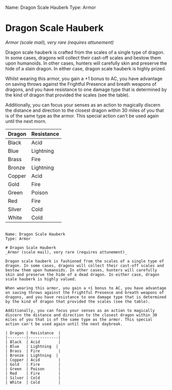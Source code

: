 Name: Dragon Scale Hauberk
Type: Armor

# Dragon Scale Hauberk
_Armor (scale mail), very rare (requires attunement)_

Dragon scale hauberk is crafted from the scales of a single type of dragon. In some cases, dragons will collect their cast-off scales and bestow them upon humanoids. In other cases, hunters will carefully skin and preserve the hide of a slain dragon. In either case, dragon scale hauberk is highly prized.

Whilst wearing this armor, you gain a +1 bonus to AC, you have advantage on saving throws against the Frightful Presence and breath weapons of dragons, and you have resistance to one damage type that is determined by the kind of dragon that provided the scales (see the table).

Additionally, you can focus your senses as an action to magically discern the distance and direction to the closest dragon within 30 miles of you that is of the same type as the armor. This special action can't be used again until the next morn.

| Dragon | Resistance  |
|--------|-------------|
| Black  | Acid        |
| Blue   | Lightning  |
| Brass  | Fire        |
| Bronze | Lightning  |
| Copper | Acid        |
| Gold   | Fire        |
| Green  | Poison      |
| Red    | Fire        |
| Silver | Cold        |
| White  | Cold        |
```

Name: Dragon Scale Hauberk
Type: Armor

# Dragon Scale Hauberk
_Armor (scale mail), very rare (requires attunement)_

Dragon scale hauberk is fashioned from the scales of a single type of dragon. In some cases, dragons will collect their cast-off scales and bestow them upon humanoids. In other cases, hunters will carefully skin and preserve the hide of a dead dragon. In either case, dragon scale hauberk is highly valued.

When wearing this armor, you gain a +1 bonus to AC, you have advantage on saving throws against the Frightful Presence and breath weapons of dragons, and you have resistance to one damage type that is determined by the kind of dragon that provided the scales (see the table).

Additionally, you can focus your senses as an action to magically discern the distance and direction to the closest dragon within 30 miles of you that is of the same type as the armor. This special action can't be used again until the next daybreak.

| Dragon | Resistance  |
|--------|-------------|
| Black  | Acid        |
| Blue   | Lightning  |
| Brass  | Fire        |
| Bronze | Lightning  |
| Copper | Acid        |
| Gold   | Fire        |
| Green  | Poison      |
| Red    | Fire        |
| Silver | Cold        |
| White  | Cold        |